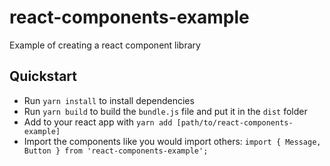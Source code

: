 # react-components-example
Example of creating a react component library


## Quickstart

- Run `yarn install` to install dependencies
- Run `yarn build` to build the `bundle.js` file and put it in the `dist` folder
- Add to your react app with `yarn add [path/to/react-components-example]`
- Import the components like you would import others: `import { Message, Button } from 'react-components-example';`
